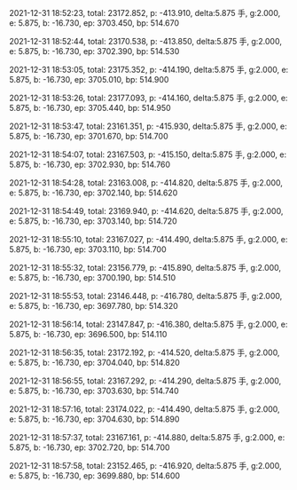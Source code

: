 2021-12-31 18:52:23, total: 23172.852, p: -413.910, delta:5.875 手, g:2.000, e: 5.875, b: -16.730, ep: 3703.450, bp: 514.670

2021-12-31 18:52:44, total: 23170.538, p: -413.850, delta:5.875 手, g:2.000, e: 5.875, b: -16.730, ep: 3702.390, bp: 514.530

2021-12-31 18:53:05, total: 23175.352, p: -414.190, delta:5.875 手, g:2.000, e: 5.875, b: -16.730, ep: 3705.010, bp: 514.900

2021-12-31 18:53:26, total: 23177.093, p: -414.160, delta:5.875 手, g:2.000, e: 5.875, b: -16.730, ep: 3705.440, bp: 514.950

2021-12-31 18:53:47, total: 23161.351, p: -415.930, delta:5.875 手, g:2.000, e: 5.875, b: -16.730, ep: 3701.670, bp: 514.700

2021-12-31 18:54:07, total: 23167.503, p: -415.150, delta:5.875 手, g:2.000, e: 5.875, b: -16.730, ep: 3702.930, bp: 514.760

2021-12-31 18:54:28, total: 23163.008, p: -414.820, delta:5.875 手, g:2.000, e: 5.875, b: -16.730, ep: 3702.140, bp: 514.620

2021-12-31 18:54:49, total: 23169.940, p: -414.620, delta:5.875 手, g:2.000, e: 5.875, b: -16.730, ep: 3703.140, bp: 514.720

2021-12-31 18:55:10, total: 23167.027, p: -414.490, delta:5.875 手, g:2.000, e: 5.875, b: -16.730, ep: 3703.110, bp: 514.700

2021-12-31 18:55:32, total: 23156.779, p: -415.890, delta:5.875 手, g:2.000, e: 5.875, b: -16.730, ep: 3700.190, bp: 514.510

2021-12-31 18:55:53, total: 23146.448, p: -416.780, delta:5.875 手, g:2.000, e: 5.875, b: -16.730, ep: 3697.780, bp: 514.320

2021-12-31 18:56:14, total: 23147.847, p: -416.380, delta:5.875 手, g:2.000, e: 5.875, b: -16.730, ep: 3696.500, bp: 514.110

2021-12-31 18:56:35, total: 23172.192, p: -414.520, delta:5.875 手, g:2.000, e: 5.875, b: -16.730, ep: 3704.040, bp: 514.820

2021-12-31 18:56:55, total: 23167.292, p: -414.290, delta:5.875 手, g:2.000, e: 5.875, b: -16.730, ep: 3703.630, bp: 514.740

2021-12-31 18:57:16, total: 23174.022, p: -414.490, delta:5.875 手, g:2.000, e: 5.875, b: -16.730, ep: 3704.630, bp: 514.890

2021-12-31 18:57:37, total: 23167.161, p: -414.880, delta:5.875 手, g:2.000, e: 5.875, b: -16.730, ep: 3702.720, bp: 514.700

2021-12-31 18:57:58, total: 23152.465, p: -416.920, delta:5.875 手, g:2.000, e: 5.875, b: -16.730, ep: 3699.880, bp: 514.600